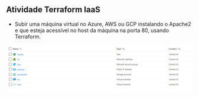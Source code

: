 ## Atividade Terraform IaaS

* Subir uma máquina virtual no Azure, AWS ou GCP instalando o Apache2 e que esteja acessível no host da máquina na porta 80, usando Terraform. 


<img src="img1.PNG" alt="atividade">

